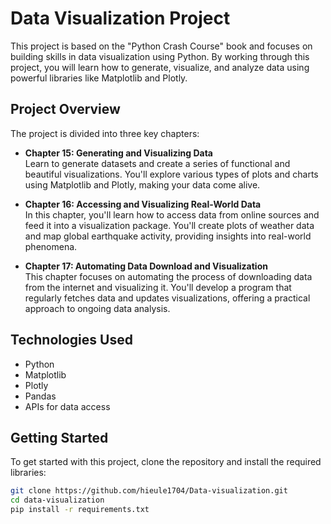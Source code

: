 # Data Visualization Project

This project is based on the "Python Crash Course" book and focuses on building skills in data visualization using Python. By working through this project, you will learn how to generate, visualize, and analyze data using powerful libraries like Matplotlib and Plotly.

## Project Overview

The project is divided into three key chapters:

- **Chapter 15: Generating and Visualizing Data**  
  Learn to generate datasets and create a series of functional and beautiful visualizations. You'll explore various types of plots and charts using Matplotlib and Plotly, making your data come alive.

- **Chapter 16: Accessing and Visualizing Real-World Data**  
  In this chapter, you'll learn how to access data from online sources and feed it into a visualization package. You'll create plots of weather data and map global earthquake activity, providing insights into real-world phenomena.

- **Chapter 17: Automating Data Download and Visualization**  
  This chapter focuses on automating the process of downloading data from the internet and visualizing it. You'll develop a program that regularly fetches data and updates visualizations, offering a practical approach to ongoing data analysis.

## Technologies Used

- Python
- Matplotlib
- Plotly
- Pandas
- APIs for data access

## Getting Started

To get started with this project, clone the repository and install the required libraries:

```bash
git clone https://github.com/hieule1704/Data-visualization.git
cd data-visualization
pip install -r requirements.txt
